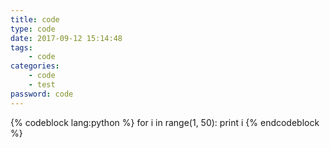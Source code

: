 ```yaml
---
title: code
type: code
date: 2017-09-12 15:14:48
tags:
    - code
categories:
    - code
    - test
password: code
---
```

<!-- more -->

{% codeblock lang:python %}
for i in range(1, 50):
    print i
{% endcodeblock %}

